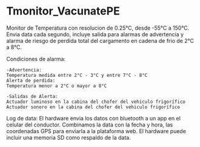 # Tmonitor_VacunatePE
Monitor de Temperatura con resolucion de 0.25°C, desde -55°C a 150°C. 
Envia data cada segundo, incluye salida para alarmas de advertencia y alarma de riesgo de perdida total del cargamento en cadena de frio de 2°C a 8°C.

Condiciones de alarma:

    -Advertencia:
    Temperatura medida entre 2°C - 3°C y entre 7°C - 8°C
    Alerta de perdida:
    Temperatura menor a 2°C o mayor a 8°C

    -Salidas de Alerta:
    Actuador luminoso en la cabina del chofer del vehiculo frigorífico
    Actuador sonoro en la cabina del chofer del vehiculo frigorífico

Log de data:
El hardware envia los datos con bluetooth a un app en el celular del conductor.
Combinamos la data con la fecha y hora, las coordenadas GPS para enviarla a la plataforma web.
El hardware puede incluir una memoria SD como respaldo de la data.



